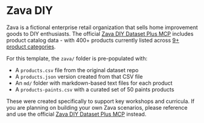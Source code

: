 # Zava DIY

Zava is a fictional enterprise retail organization that sells home improvement goods to DIY enthusiasts. The official [Zava DIY Dataset Plus MCP](https://github.com/microsoft/ai-tour-26-zava-diy-dataset-plus-mcp) includes product catalog data - with 400+ products currently listed across [9+ product categories](https://github.com/microsoft/ai-tour-26-zava-diy-dataset-plus-mcp?tab=readme-ov-file#-product-categories).

For this template, the `zava/` folder is pre-populated with:

- A `products.csv` file from the original dataset repo
- A `products.json` version created from that CSV file
- An `md/` folder with markdown-based text files for each product
- A `products-paints.csv` with a curated set of 50 paints products

These were created specifically to support key workshops and curricula. If you are planning on building your own Zava scenarios, please reference and use the official [Zava DIY Dataset Plus MCP](https://github.com/microsoft/ai-tour-26-zava-diy-dataset-plus-mcp) instead.